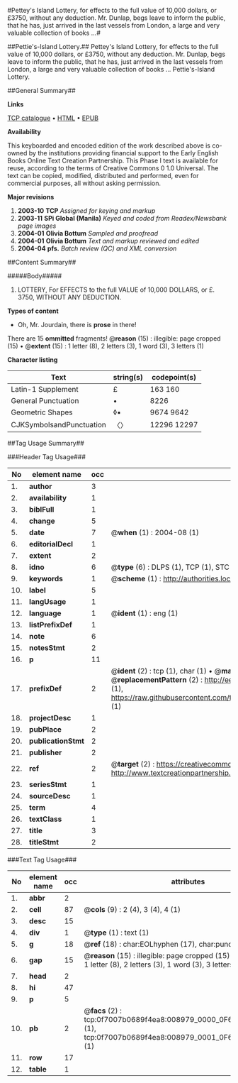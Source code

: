 #Pettey's Island Lottery, for effects to the full value of 10,000 dollars, or £3750, without any deduction. Mr. Dunlap, begs leave to inform the public, that he has, just arrived in the last vessels from London, a large and very valuable collection of books ...#

##Pettie's-Island Lottery.##
Pettey's Island Lottery, for effects to the full value of 10,000 dollars, or £3750, without any deduction. Mr. Dunlap, begs leave to inform the public, that he has, just arrived in the last vessels from London, a large and very valuable collection of books ...
Pettie's-Island Lottery.

##General Summary##

**Links**

[TCP catalogue](http://www.ota.ox.ac.uk/tcp/)  • 
[HTML](http://tei.it.ox.ac.uk/tcp/Texts-HTML/free/N07/N07054.html)  • 
[EPUB](http://tei.it.ox.ac.uk/tcp/Texts-EPUB/free/N07/N07054.epub)

**Availability**

This keyboarded and encoded edition of the
	       work described above is co-owned by the institutions
	       providing financial support to the Early English Books
	       Online Text Creation Partnership. This Phase I text is
	       available for reuse, according to the terms of Creative
	       Commons 0 1.0 Universal. The text can be copied,
	       modified, distributed and performed, even for
	       commercial purposes, all without asking permission.

**Major revisions**

1. __2003-10__ __TCP__ *Assigned for keying and markup*
1. __2003-11__ __SPi Global (Manila)__ *Keyed and coded from Readex/Newsbank page images*
1. __2004-01__ __Olivia Bottum__ *Sampled and proofread*
1. __2004-01__ __Olivia Bottum__ *Text and markup reviewed and edited*
1. __2004-04__ __pfs.__ *Batch review (QC) and XML conversion*

##Content Summary##

#####Body#####

1. LOTTERY, For EFFECTS to the full VALUE of 10,000 DOLLARS, or £. 3750, WITHOUT ANY DEDUCTION.

**Types of content**

  * Oh, Mr. Jourdain, there is **prose** in there!

There are 15 **ommitted** fragments! 
 @__reason__ (15) : illegible: page cropped (15)  •  @__extent__ (15) : 1 letter (8), 2 letters (3), 1 word (3), 3 letters (1)

**Character listing**


|Text|string(s)|codepoint(s)|
|---|---|---|
|Latin-1 Supplement|£ |163 160|
|General Punctuation|•|8226|
|Geometric Shapes|◊▪|9674 9642|
|CJKSymbolsandPunctuation|〈〉|12296 12297|

##Tag Usage Summary##

###Header Tag Usage###

|No|element name|occ|attributes|
|---|---|---|---|
|1.|__author__|3||
|2.|__availability__|1||
|3.|__biblFull__|1||
|4.|__change__|5||
|5.|__date__|7| @__when__ (1) : 2004-08 (1)|
|6.|__editorialDecl__|1||
|7.|__extent__|2||
|8.|__idno__|6| @__type__ (6) : DLPS (1), TCP (1), STC (1), NOTIS (1), IMAGE-SET (1), EVANS-CITATION (1)|
|9.|__keywords__|1| @__scheme__ (1) : http://authorities.loc.gov/ (1)|
|10.|__label__|5||
|11.|__langUsage__|1||
|12.|__language__|1| @__ident__ (1) : eng (1)|
|13.|__listPrefixDef__|1||
|14.|__note__|6||
|15.|__notesStmt__|2||
|16.|__p__|11||
|17.|__prefixDef__|2| @__ident__ (2) : tcp (1), char (1)  •  @__matchPattern__ (2) : ([0-9\-]+):([0-9IVX]+) (1), (.+) (1)  •  @__replacementPattern__ (2) : http://eebo.chadwyck.com/downloadtiff?vid=$1&page=$2 (1), https://raw.githubusercontent.com/textcreationpartnership/Texts/master/tcpchars.xml#$1 (1)|
|18.|__projectDesc__|1||
|19.|__pubPlace__|2||
|20.|__publicationStmt__|2||
|21.|__publisher__|2||
|22.|__ref__|2| @__target__ (2) : https://creativecommons.org/publicdomain/zero/1.0/ (1), http://www.textcreationpartnership.org/docs/. (1)|
|23.|__seriesStmt__|1||
|24.|__sourceDesc__|1||
|25.|__term__|4||
|26.|__textClass__|1||
|27.|__title__|3||
|28.|__titleStmt__|2||


###Text Tag Usage###

|No|element name|occ|attributes|
|---|---|---|---|
|1.|__abbr__|2||
|2.|__cell__|87| @__cols__ (9) : 2 (4), 3 (4), 4 (1)|
|3.|__desc__|15||
|4.|__div__|1| @__type__ (1) : text (1)|
|5.|__g__|18| @__ref__ (18) : char:EOLhyphen (17), char:punc (1)|
|6.|__gap__|15| @__reason__ (15) : illegible: page cropped (15)  •  @__extent__ (15) : 1 letter (8), 2 letters (3), 1 word (3), 3 letters (1)|
|7.|__head__|2||
|8.|__hi__|47||
|9.|__p__|5||
|10.|__pb__|2| @__facs__ (2) : tcp:0f7007b0689f4ea8:008979_0000_0F6FB96F64240788 (1), tcp:0f7007b0689f4ea8:008979_0001_0F6FB96FF6D191C0 (1)|
|11.|__row__|17||
|12.|__table__|1||
